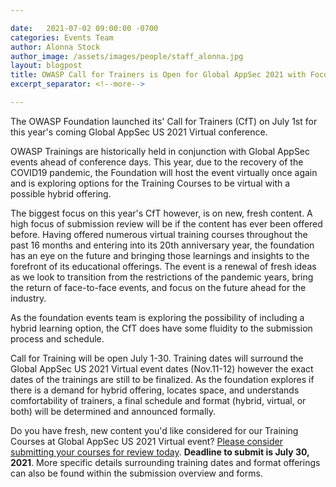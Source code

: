```yaml
---

date:   2021-07-02 09:00:00 -0700
categories: Events Team
author: Alonna Stock
author_image: /assets/images/people/staff_alonna.jpg
layout: blogpost
title: OWASP Call for Trainers is Open for Global AppSec 2021 with Focus on Fresh Ideas
excerpt_separator: <!--more-->

---
```


The OWASP Foundation launched its' Call for Trainers (CfT) on July 1st for this year's coming Global AppSec US 2021 Virtual conference. 

OWASP Trainings are historically held in conjunction with Global AppSec events ahead of conference days. This year, due to the recovery of the COVID19 pandemic, the Foundation will host the event virtually once again and is exploring options for the Training Courses to be virtual with a possible hybrid offering.

<!--more-->

The biggest focus on this year's CfT however, is on new, fresh content. A high focus of submission review will be if the content has ever been offered before. Having offered numerous virtual training courses throughout the past 16 months and entering into its 20th anniversary year, the foundation has an eye on the future and bringing those learnings and insights to the forefront of its educational offerings. The event is a renewal of fresh ideas as we look to transition from the restrictions of the pandemic years, bring the return of face-to-face events, and focus on the future ahead for the industry. 

As the foundation events team is exploring the possibility of including a hybrid learning option, the CfT does have some fluidity to the submission process and schedule.

Call for Training will be open July 1-30. Training dates will surround the Global AppSec US 2021 Virtual event dates (Nov.11-12) however the exact dates of the trainings are still to be finalized. As the foundation explores if there is a demand for hybrid offering, locates space, and understands comfortability of trainers, a final schedule and format (hybrid, virtual, or both) will be determined and announced formally. 

Do you have fresh, new content you'd like considered for our Training Courses at Global AppSec US 2021 Virtual event? [Please consider submitting your courses for review today](https://owasp.submittable.com/submit/197329/2021-virtual-global-appsec-cft). **Deadline to submit is July 30, 2021**. More specific details surrounding training dates and format offerings can also be found within the submission overview and forms.
